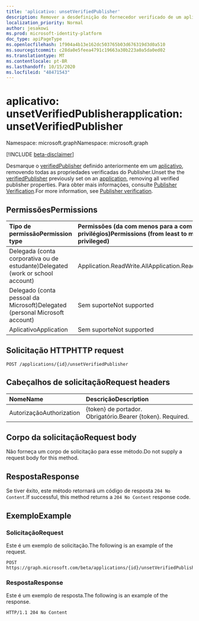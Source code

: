 ```yaml
---
title: 'aplicativo: unsetVerifiedPublisher'
description: Remover a desdefinição do fornecedor verificado de um aplicativo.
localization_priority: Normal
author: jesakowi
ms.prod: microsoft-identity-platform
doc_type: apiPageType
ms.openlocfilehash: 1f904a4b13e162dc503765b03d676319d3d0a510
ms.sourcegitcommit: c28da0e5feea4791c19663a30b223a0a5da0ed02
ms.translationtype: MT
ms.contentlocale: pt-BR
ms.lasthandoff: 10/15/2020
ms.locfileid: "48471543"
---
```

# <a name="application-unsetverifiedpublisher"></a><span data-ttu-id="9b1e0-103">aplicativo: unsetVerifiedPublisher</span><span class="sxs-lookup"><span data-stu-id="9b1e0-103">application: unsetVerifiedPublisher</span></span>

<span data-ttu-id="9b1e0-104">Namespace: microsoft.graph</span><span class="sxs-lookup"><span data-stu-id="9b1e0-104">Namespace: microsoft.graph</span></span>

[!INCLUDE [beta-disclaimer](../../includes/beta-disclaimer.md)]

<span data-ttu-id="9b1e0-105">Desmarque o [verifiedPublisher](../resources/verifiedPublisher.md) definido anteriormente em um [aplicativo](../resources/application.md), removendo todas as propriedades verificadas do Publisher.</span><span class="sxs-lookup"><span data-stu-id="9b1e0-105">Unset the the [verifiedPublisher](../resources/verifiedPublisher.md) previously set on an [application](../resources/application.md), removing all verified publisher properties.</span></span> <span data-ttu-id="9b1e0-106">Para obter mais informações, consulte [Publisher Verification](/azure/active-directory/develop/publisher-verification-overview).</span><span class="sxs-lookup"><span data-stu-id="9b1e0-106">For more information, see [Publisher verification](/azure/active-directory/develop/publisher-verification-overview).</span></span>

## <a name="permissions"></a><span data-ttu-id="9b1e0-107">Permissões</span><span class="sxs-lookup"><span data-stu-id="9b1e0-107">Permissions</span></span>

|<span data-ttu-id="9b1e0-108">Tipo de permissão</span><span class="sxs-lookup"><span data-stu-id="9b1e0-108">Permission type</span></span>      | <span data-ttu-id="9b1e0-109">Permissões (da com menos para a com mais privilégios)</span><span class="sxs-lookup"><span data-stu-id="9b1e0-109">Permissions (from least to most privileged)</span></span>              |
|:--------------------|:---------------------------------------------------------|
|<span data-ttu-id="9b1e0-110">Delegada (conta corporativa ou de estudante)</span><span class="sxs-lookup"><span data-stu-id="9b1e0-110">Delegated (work or school account)</span></span> | <span data-ttu-id="9b1e0-111">Application.ReadWrite.All</span><span class="sxs-lookup"><span data-stu-id="9b1e0-111">Application.ReadWrite.All</span></span> |
|<span data-ttu-id="9b1e0-112">Delegado (conta pessoal da Microsoft)</span><span class="sxs-lookup"><span data-stu-id="9b1e0-112">Delegated (personal Microsoft account)</span></span> | <span data-ttu-id="9b1e0-113">Sem suporte</span><span class="sxs-lookup"><span data-stu-id="9b1e0-113">Not supported</span></span> |
|<span data-ttu-id="9b1e0-114">Aplicativo</span><span class="sxs-lookup"><span data-stu-id="9b1e0-114">Application</span></span> | <span data-ttu-id="9b1e0-115">Sem suporte</span><span class="sxs-lookup"><span data-stu-id="9b1e0-115">Not supported</span></span> |

## <a name="http-request"></a><span data-ttu-id="9b1e0-116">Solicitação HTTP</span><span class="sxs-lookup"><span data-stu-id="9b1e0-116">HTTP request</span></span>

<!-- { "blockType": "ignored" } -->

```http
POST /applications/{id}/unsetVerifiedPublisher
```

## <a name="request-headers"></a><span data-ttu-id="9b1e0-117">Cabeçalhos de solicitação</span><span class="sxs-lookup"><span data-stu-id="9b1e0-117">Request headers</span></span>

| <span data-ttu-id="9b1e0-118">Nome</span><span class="sxs-lookup"><span data-stu-id="9b1e0-118">Name</span></span>           | <span data-ttu-id="9b1e0-119">Descrição</span><span class="sxs-lookup"><span data-stu-id="9b1e0-119">Description</span></span>                |
|:---------------|:---------------------------|
| <span data-ttu-id="9b1e0-120">Autorização</span><span class="sxs-lookup"><span data-stu-id="9b1e0-120">Authorization</span></span>  | <span data-ttu-id="9b1e0-p102">{token} de portador. Obrigatório.</span><span class="sxs-lookup"><span data-stu-id="9b1e0-p102">Bearer {token}. Required.</span></span>  |

## <a name="request-body"></a><span data-ttu-id="9b1e0-123">Corpo da solicitação</span><span class="sxs-lookup"><span data-stu-id="9b1e0-123">Request body</span></span>

<span data-ttu-id="9b1e0-124">Não forneça um corpo de solicitação para esse método.</span><span class="sxs-lookup"><span data-stu-id="9b1e0-124">Do not supply a request body for this method.</span></span>

## <a name="response"></a><span data-ttu-id="9b1e0-125">Resposta</span><span class="sxs-lookup"><span data-stu-id="9b1e0-125">Response</span></span>

<span data-ttu-id="9b1e0-126">Se tiver êxito, este método retornará um código de resposta `204 No Content`.</span><span class="sxs-lookup"><span data-stu-id="9b1e0-126">If successful, this method returns a `204 No Content` response code.</span></span>

## <a name="example"></a><span data-ttu-id="9b1e0-127">Exemplo</span><span class="sxs-lookup"><span data-stu-id="9b1e0-127">Example</span></span>

### <a name="request"></a><span data-ttu-id="9b1e0-128">Solicitação</span><span class="sxs-lookup"><span data-stu-id="9b1e0-128">Request</span></span>

<span data-ttu-id="9b1e0-129">Este é um exemplo de solicitação.</span><span class="sxs-lookup"><span data-stu-id="9b1e0-129">The following is an example of the request.</span></span>

<!-- {
  "blockType": "request",
  "name": "application_unsetverifiedpublisher"
}-->

```http
POST https://graph.microsoft.com/beta/applications/{id}/unsetVerifiedPublisher
```

### <a name="response"></a><span data-ttu-id="9b1e0-130">Resposta</span><span class="sxs-lookup"><span data-stu-id="9b1e0-130">Response</span></span>

<span data-ttu-id="9b1e0-131">Este é um exemplo de resposta.</span><span class="sxs-lookup"><span data-stu-id="9b1e0-131">The following is an example of the response.</span></span>

<!-- {
  "blockType": "response",
  "truncated": true
} -->

```http
HTTP/1.1 204 No Content
```

<!-- uuid: b0ed721f-7e6a-446c-89bc-2d03e1744dfe
2020-09-09 21:26:11 UTC -->
<!-- {
  "type": "#page.annotation",
  "description": "application: unsetVerifiedPublisher",
  "keywords": "",
  "section": "documentation",
  "tocPath": "",
  "suppressions": []
}-->
